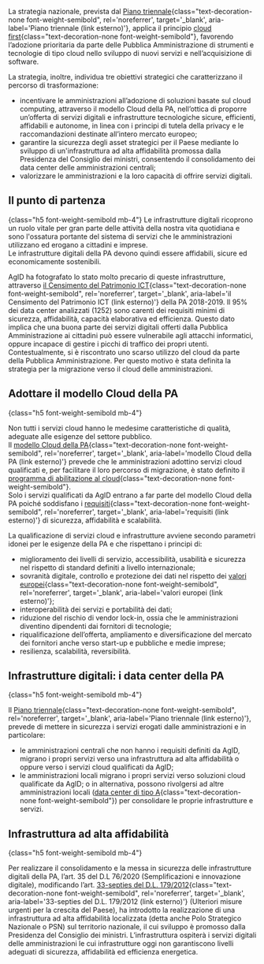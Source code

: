 La strategia nazionale, prevista dal
[Piano triennale](https://docs.italia.it/italia/piano-triennale-ict/pianotriennale-ict-doc/it/2020-2022/capitolo_4_infrastrutture.html){class="text-decoration-none font-weight-semibold", rel='noreferrer', target='_blank', aria-label='Piano triennale (link esterno)'}, 
applica il principio 
[cloud first](/glossario/cloud/#cloud-first){class="text-decoration-none font-weight-semibold"},
favorendo l’adozione prioritaria da parte delle Pubblica Amministrazione di strumenti e tecnologie di tipo cloud nello sviluppo di nuovi servizi e nell’acquisizione di software.

La strategia, inoltre, individua tre obiettivi strategici che caratterizzano il percorso di trasformazione:
- incentivare le amministrazioni all’adozione di soluzioni basate sul cloud computing, attraverso il modello Cloud della PA, nell’ottica di proporre un’offerta di servizi digitali e infrastrutture tecnologiche sicure, efficienti, affidabili e autonome, in linea con i principi di tutela della privacy e le raccomandazioni destinate all’intero mercato europeo;
- garantire la sicurezza degli asset strategici per il Paese mediante lo sviluppo di un'infrastruttura ad alta affidabilità promossa dalla Presidenza del Consiglio dei ministri, consentendo il consolidamento dei data center delle amministrazioni centrali;
- valorizzare le amministrazioni e la loro capacità di offrire servizi digitali.

## Il punto di partenza
{class="h5 font-weight-semibold mb-4"}
Le infrastrutture digitali ricoprono un ruolo vitale per gran parte delle attività della nostra vita quotidiana e sono l'ossatura portante del sistema di servizi che le amministrazioni utilizzano ed erogano a cittadini e imprese.\
Le infrastrutture digitali della PA devono quindi essere affidabili, sicure ed economicamente sostenibili.

AgID ha fotografato lo stato molto precario di queste infrastrutture, attraverso
[il Censimento del Patrimonio ICT](https://censimentoict.italia.it/index.html){class="text-decoration-none font-weight-semibold", rel='noreferrer', target='_blank', aria-label='il Censimento del Patrimonio ICT (link esterno)'}
della PA 2018-2019. 
Il 95% dei data center analizzati (1252) sono carenti dei requisiti minimi di sicurezza, affidabilità, capacità elaborativa ed efficienza. 
Questo dato implica che una buona parte dei servizi digitali offerti dalla Pubblica Amministrazione ai cittadini può essere vulnerabile agli attacchi informatici, 
oppure incapace di gestire i picchi di traffico dei propri utenti.\
Contestualmente, si è riscontrato uno scarso utilizzo del cloud da parte della Pubblica Amministrazione. Per questo motivo è stata definita la strategia per la migrazione verso il cloud delle amministrazioni.

## Adottare il modello Cloud della PA
{class="h5 font-weight-semibold mb-4"}

Non tutti i servizi cloud hanno le medesime caratteristiche di qualità, adeguate alle esigenze del settore pubblico.\
Il [modello Cloud della PA](https://docs.italia.it/italia/piano-triennale-ict/cloud-docs/it/stabile/index.html){class="text-decoration-none font-weight-semibold", rel='noreferrer', target='_blank', aria-label='modello Cloud della PA (link esterno)'}
prevede che le amministrazioni adottino servizi cloud qualificati e, per facilitare il loro percorso di migrazione, è stato definito il
[programma di abilitazione al cloud](/programma-abilitazione-cloud/){class="text-decoration-none font-weight-semibold"}.\
Solo i servizi qualificati da AgID entrano a far parte del modello Cloud della PA poiché soddisfano i
[requisiti](https://cloud-italia.readthedocs.io/projects/cloud-italia-circolari/it/latest/){class="text-decoration-none font-weight-semibold", rel='noreferrer', target='_blank', aria-label='requisiti (link esterno)'}
di sicurezza, affidabilità e scalabilità.

La qualificazione di servizi cloud e infrastrutture avviene secondo parametri idonei per le esigenze della PA e che rispettano i principi di:
- miglioramento dei livelli di servizio, accessibilità, usabilità e sicurezza nel rispetto di standard definiti a livello internazionale;
- sovranità digitale, controllo e protezione dei dati nel rispetto dei
  [valori europei](https://ec.europa.eu/digital-single-market/en/news/towards-next-generation-cloud-europe){class="text-decoration-none font-weight-semibold", rel='noreferrer', target='_blank', aria-label='valori europei (link esterno)'};
- interoperabilità dei servizi e portabilità dei dati;
- riduzione del rischio di vendor lock-in, ossia che le amministrazioni diventino dipendenti dai fornitori di tecnologie;
- riqualificazione dell’offerta, ampliamento e diversificazione del mercato dei fornitori anche verso start-up e pubbliche e medie imprese;
- resilienza, scalabilità, reversibilità.

## Infrastrutture digitali: i data center della PA
{class="h5 font-weight-semibold mb-4"}

Il
[Piano triennale](https://docs.italia.it/italia/piano-triennale-ict/pianotriennale-ict-doc/it/2020-2022/capitolo_4_infrastrutture.html){class="text-decoration-none font-weight-semibold", rel='noreferrer', target='_blank', aria-label='Piano triennale (link esterno)'},
prevede di mettere in sicurezza i servizi erogati  dalle amministrazioni e in particolare:
- le amministrazioni centrali che non hanno i requisiti definiti da AgID, migrano i propri servizi verso una infrastruttura ad alta affidabilità o oppure verso i servizi cloud qualificati da AgID; 
- le amministrazioni locali migrano i propri servizi verso soluzioni cloud qualificate da AgID; o in alternativa, possono rivolgersi ad altre amministrazioni locali 
  ([data center di tipo A](/glossario/cloud/#data-center){class="text-decoration-none font-weight-semibold"})
  per consolidare le proprie infrastrutture e servizi.

## Infrastruttura ad alta affidabilità
{class="h5 font-weight-semibold mb-4"}

Per realizzare il consolidamento e la messa in sicurezza delle infrastrutture digitali della PA, l’art. 35 del D.L 76/2020 (Semplificazioni e innovazione digitale), 
modificando l’art.
[33-septies del D.L. 179/2012](https://www.normattiva.it/uri-res/N2Ls?urn:nir:stato:decreto.legge:2012;179){class="text-decoration-none font-weight-semibold", rel='noreferrer', target='_blank', aria-label='33-septies del D.L. 179/2012 (link esterno)'}
 (Ulteriori misure urgenti per la crescita del Paese), 
ha introdotto la realizzazione di una infrastruttura ad alta affidabilità localizzata (detta anche Polo Strategico Nazionale o PSN) sul territorio nazionale, il cui sviluppo è promosso dalla 
Presidenza del Consiglio dei ministri. L’infrastruttura ospiterà i servizi digitali delle amministrazioni le cui infrastrutture oggi 
non garantiscono livelli adeguati di sicurezza, affidabilità ed efficienza energetica.